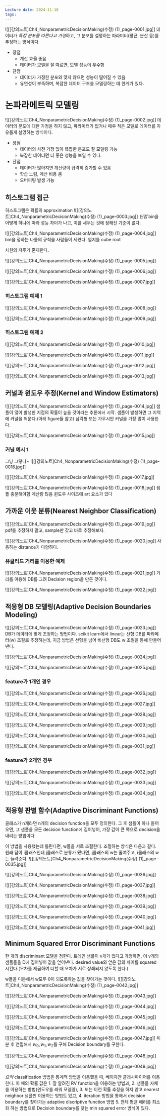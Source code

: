 ```yaml
---
Lecture date: 2024-11-18
tags:
---
```

![[[강의노트]Ch4_NonparametricDecisionMaking(수정) (1)_page-0001.jpg]]
데이터가 *특정 분포를 따른다고 가정*하고, 그 분포를 설명하는 파라미터(평균, 분산 등)를 추정하는 방식이다.

- 장점
	- 계산 효율 좋음
	- 데이터가 모델을 잘 따르면, 모델 성능이 우수함
- 단점
	- 데이터가 가정한 분포와 맞지 않으면 성능이 떨어질 수 있음
	- 유연성이 부족하며, 복잡한 데이터 구조를 모델링하는 데 한계가 있다.
	
# 논파라메트릭 모델링
![[[강의노트]Ch4_NonparametricDecisionMaking(수정) (1)_page-0002.jpg]]
데이터의 분포에 대한 가정을 하지 않고, 파라미터가 없거나 매우 적은 모델로 데이터를 자유롭게 설명하는 방식이다.

- 장점
	- 데이터의 사전 가정 없이 복잡한 분포도 잘 모델링 가능
	- 복잡한 데이터면 더 좋은 성능을 보일 수 있다.
- 단점
	- 데이터가 많아지면 계산량이 급격히 증가할 수 있음
	- 학습 느림, 계산 비용 큼
	- 오버피팅 발생 가능
## 히스토그램 접근
히스토그램은 확률의 approximation
![[[강의노트]Ch4_NonparametricDecisionMaking(수정) (1)_page-0003.jpg]]
*단점*
bin을 어떻게 하냐에 따라 성능 차이가 나고, 이를 세우는 것에 정해진 기준이 없다.

![[[강의노트]Ch4_NonparametricDecisionMaking(수정) (1)_page-0004.jpg]]
bin을 정하는 나름의 규칙을 사람들이 세웠다.
	엄지룰
	cube root

차원의 저주가 존재한다.

![[[강의노트]Ch4_NonparametricDecisionMaking(수정) (1)_page-0005.jpg]]

![[[강의노트]Ch4_NonparametricDecisionMaking(수정) (1)_page-0006.jpg]]

![[[강의노트]Ch4_NonparametricDecisionMaking(수정) (1)_page-0007.jpg]]


### 히스토그램 예제 1
![[[강의노트]Ch4_NonparametricDecisionMaking(수정) (1)_page-0008.jpg]]

![[[강의노트]Ch4_NonparametricDecisionMaking(수정) (1)_page-0009.jpg]]


### 히스토그램 예제 2
![[[강의노트]Ch4_NonparametricDecisionMaking(수정) (1)_page-0010.jpg]]

![[[강의노트]Ch4_NonparametricDecisionMaking(수정) (1)_page-0011.jpg]]

![[[강의노트]Ch4_NonparametricDecisionMaking(수정) (1)_page-0012.jpg]]

![[[강의노트]Ch4_NonparametricDecisionMaking(수정) (1)_page-0013.jpg]]

## 커널과 윈도우 추정(Kernel and Window Estimators)
![[[강의노트]Ch4_NonparametricDecisionMaking(수정) (1)_page-0014.jpg]]
샘플이 많이 발생한 지점의 확률이 높을 것이라는 추론에서 시작.
샘플이 발생하면 그 지역에 커널을 씌운다.(아래 figure들 참고)
	삼각형 또는 가우시안 커널을 가장 많이 사용한다.

![[[강의노트]Ch4_NonparametricDecisionMaking(수정) (1)_page-0015.jpg]]


### 커널 예시 1
그냥 그렇다~
![[[강의노트]Ch4_NonparametricDecisionMaking(수정) (1)_page-0016.jpg]]

![[[강의노트]Ch4_NonparametricDecisionMaking(수정) (1)_page-0017.jpg]]

![[[강의노트]Ch4_NonparametricDecisionMaking(수정) (1)_page-0018.jpg]]
샘플 충분해야함
계산량 많음
윈도우 사이즈에 art 요소가 있다




## 가까운 이웃 분류(Nearest Neighbor Classification)
![[[강의노트]Ch4_NonparametricDecisionMaking(수정) (1)_page-0019.jpg]]
pdf를 추정하지 말고, sample만 갖고 바로 추정해보자.

![[[강의노트]Ch4_NonparametricDecisionMaking(수정) (1)_page-0020.jpg]]
사용하는 distance가 다양하다.


### 유클리드 거리를 이용한 예제
![[[강의노트]Ch4_NonparametricDecisionMaking(수정) (1)_page-0021.jpg]]
거리를 이용해 DB를 그려 Decision region을 만든 것이다.

![[[강의노트]Ch4_NonparametricDecisionMaking(수정) (1)_page-0022.jpg]]




## 적응형 DB 모델링(Adaptive Decision Boundaries Modeling)
![[[강의노트]Ch4_NonparametricDecisionMaking(수정) (1)_page-0023.jpg]]
DB가 데이터에 맞게 조정하는 방법이다.
scikit learn에서 linear는 선형 DB를 파라메터(w) 조절로 추정하는데, 지금 방법은 선형을 넘어 비선형 DB도 w 조절을 통해 만들어낸다.

![[[강의노트]Ch4_NonparametricDecisionMaking(수정) (1)_page-0024.jpg]]

![[[강의노트]Ch4_NonparametricDecisionMaking(수정) (1)_page-0025.jpg]]

### feature가 1개인 경우
![[[강의노트]Ch4_NonparametricDecisionMaking(수정) (1)_page-0026.jpg]]

![[[강의노트]Ch4_NonparametricDecisionMaking(수정) (1)_page-0027.jpg]]

![[[강의노트]Ch4_NonparametricDecisionMaking(수정) (1)_page-0028.jpg]]

![[[강의노트]Ch4_NonparametricDecisionMaking(수정) (1)_page-0029.jpg]]

![[[강의노트]Ch4_NonparametricDecisionMaking(수정) (1)_page-0030.jpg]]

![[[강의노트]Ch4_NonparametricDecisionMaking(수정) (1)_page-0031.jpg]]


### feature가 2개인 경우
![[[강의노트]Ch4_NonparametricDecisionMaking(수정) (1)_page-0032.jpg]]

![[[강의노트]Ch4_NonparametricDecisionMaking(수정) (1)_page-0033.jpg]]

![[[강의노트]Ch4_NonparametricDecisionMaking(수정) (1)_page-0034.jpg]]
## 적응형 판별 함수(Adaptive Discriminant Functions)

클래스가 n개라면 n개의 decision function을 모두 정의한다.
그 후 샘플이 하나 들어오면, 그 샘플을 모든 decision function에 집어넣어, 가장 값이 큰 쪽으로 decision을 내리는 방법이다.

이 방법을 사용했는데 틀린다면, w들을 서로 조절한다.
조절하는 방식은 다음과 같다.
	원래 답이 i클래스인데 j클래스로 분류가 됐다면, j클래스의 w는 줄여주고, i클래스의 w는 늘려준다.
![[[강의노트]Ch4_NonparametricDecisionMaking(수정) (1)_page-0035.jpg]]

![[[강의노트]Ch4_NonparametricDecisionMaking(수정) (1)_page-0036.jpg]]

![[[강의노트]Ch4_NonparametricDecisionMaking(수정) (1)_page-0037.jpg]]

![[[강의노트]Ch4_NonparametricDecisionMaking(수정) (1)_page-0038.jpg]]

![[[강의노트]Ch4_NonparametricDecisionMaking(수정) (1)_page-0039.jpg]]

![[[강의노트]Ch4_NonparametricDecisionMaking(수정) (1)_page-0040.jpg]]

![[[강의노트]Ch4_NonparametricDecisionMaking(수정) (1)_page-0041.jpg]]
## Minimum Squared Error Discriminant Functions
한 개의 discriminant 모델을 정한다.
트레인 샘플이 v개가 있다고 가정하면, 이 v개의 샘플들을 D에 집어넣어 값을 얻어낸다.
desired value와 얻은 값의 차이를 squared 시킨다.(오차를 제곱하여 더할 때 오차가 서로 상쇄되지 않도록 한다.)

w들을 미분해서 w모두 0이 되도록하는 값을 찾아가는 것이다.
![[[강의노트]Ch4_NonparametricDecisionMaking(수정) (1)_page-0042.jpg]]

![[[강의노트]Ch4_NonparametricDecisionMaking(수정) (1)_page-0043.jpg]]

![[[강의노트]Ch4_NonparametricDecisionMaking(수정) (1)_page-0044.jpg]]

![[[강의노트]Ch4_NonparametricDecisionMaking(수정) (1)_page-0045.jpg]]

![[[강의노트]Ch4_NonparametricDecisionMaking(수정) (1)_page-0046.jpg]]

![[[강의노트]Ch4_NonparametricDecisionMaking(수정) (1)_page-0047.jpg]]
미분 후 연립해서 $w_0, w_1, w_2$를 구해 Decision boundary를 구한다.

![[[강의노트]Ch4_NonparametricDecisionMaking(수정) (1)_page-0048.jpg]]

![[[강의노트]Ch4_NonparametricDecisionMaking(수정) (1)_page-0049.jpg]]

*요약*
classification 방법은 통계적 방법을 이용했을 때, 베이지안 클래시파이어를 이용한다.
이 때의 확률 값은 
	1. 잘 알려진 RV function을 이용하는 방법과, 
	2. 샘플들 자체를 이용하는 방법(윈도우를 씌워 모델링), 
	3. 또는 이런 확률 추정을 하지 않고 nearest neighbor 샘플만 이용하는 방법도 있고, 
	4. iteration 방법을 통해서 decision boundary를 찾아가는 adaptive discriptive function 방법
	5. 전체 평균 에러를 최소화 하는 방법으로 Decision boundary를 찾는 min squared error 방식이 있다.